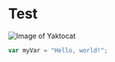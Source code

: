 # Test
![Image of Yaktocat](https://octodex.github.com/images/yaktocat.png)
``` javascript
var myVar = "Hello, world!";
```
